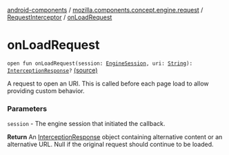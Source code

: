 [android-components](../../index.md) / [mozilla.components.concept.engine.request](../index.md) / [RequestInterceptor](index.md) / [onLoadRequest](./on-load-request.md)

# onLoadRequest

`open fun onLoadRequest(session: `[`EngineSession`](../../mozilla.components.concept.engine/-engine-session/index.md)`, uri: `[`String`](https://kotlinlang.org/api/latest/jvm/stdlib/kotlin/-string/index.html)`): `[`InterceptionResponse`](-interception-response/index.md)`?` [(source)](https://github.com/mozilla-mobile/android-components/blob/master/components/concept/engine/src/main/java/mozilla/components/concept/engine/request/RequestInterceptor.kt#L46)

A request to open an URI. This is called before each page load to allow
providing custom behavior.

### Parameters

`session` - The engine session that initiated the callback.

**Return**
An [InterceptionResponse](-interception-response/index.md) object containing alternative content
or an alternative URL. Null if the original request should continue to
be loaded.

